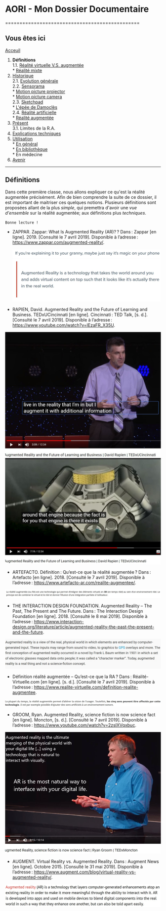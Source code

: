 # AORI - Mon Dossier Documentaire
===============================================

## Vous êtes ici  
[Acceuil](Introduction.md)

1. **Définitions**  
  1.1. [Réalité virtuelle V.S. augmentée](vs.md)    
         * [Réalité mixte](mixed.md)  
2. [Historique](Histoire.md)  
  2.1. [Evolution générale](evolution.md)  
  2.2. [Sensorama](sensorama.md)  
         * [Motion picture projector](premierei.md)   
         * [Motion picture camera](secondei.md)  
  2.3. [Sketchpad](logiciel.md)  
         * [L'épée de Damoclès](epee.md)  
  2.4. [Réalité artificielle](rearti.md)  
         * [Réalité augmentée](ra.md)  
3. [Présent](present.md)  
  3.1. Limites de la R.A.  
4. [Explications techniques](Fonctionnement.md)  
5. [Utilisation](utilisation.md)  
         * [En général](engeneral.md)  
         * [En bibliothèque](bibli.md)  
         * En médecine  
 6. [Avenir](Avenir.md)  

-----------------------------------------------
 
 **Définitions** 
 --------------------------------------------------------------------------------------------------------------------------------------
Dans cette première classe, nous allons expliquer ce qu'est la réalité augmentée précisément. Afin de bien comprendre la suite de ce dossier, il est important de maitriser ces quelques notions. Plusieurs définitions sont proposées allant de la plus *simple*, qui premettra d'avoir une *vue d'ensemble* sur la réalité augmentée; aux définitions plus *techniques*.  

 ````
 Bonne lecture !
 ````
* ZAPPAR. Zappar: What Is Augmented Reality (AR)? ? Dans : Zappar [en ligne]. 2019. [Consulté le 7 avril 2019]. Disponible à l’adresse : https://www.zappar.com/augmented-reality/.

  ![blague](/Images/defrire.JPG)
  ![Définition de base](/Images/def2.JPG)
  

*  RAPIEN, David. Augmented Reality and the Future of Learning and Business. TEDxUCincinnati [en ligne]. Cincinnati : TED Talk, [s. d.]. [Consulté le 7 avril 2019]. Disponible à l’adresse : https://www.youtube.com/watch?v=IEzaFR_X35U.  

![Définition de base 2](/Images/def5.JPG)  
![Définiton exemple](/Images/Def55.JPG)

* ARTEFACTO. Définition : Qu’est-ce que la réalité augmentée ? Dans : Artefacto [en ligne]. 2018. [Consulté le 7 avril 2019]. Disponible à l’adresse : https://www.artefacto-ar.com/realite-augmentee/.     

![Définition de base](/Images/def1.JPG)

 
 * THE INTERACTION DESIGN FOUNDATION. Augmented Reality – The Past, The Present and The Future. Dans : The Interaction Design Foundation [en ligne]. 2018. [Consulté le 8 mai 2019]. Disponible à l’adresse : https://www.interaction-design.org/literature/article/augmented-reality-the-past-the-present-and-the-future.  
 
 ![Définition plus technique](/Images/def3.JPG)
 
 
* Définition réalité augmentée – Qu’est-ce que la RA ? Dans : Réalité-Virtuelle.com [en ligne]. [s. d.]. [Consulté le 7 avril 2019]. Disponible à l’adresse : https://www.realite-virtuelle.com/definition-realite-augmentee.

![Définiton d'application](/Images/def4.JPG)

*  GROOM, Ryan. Augmented Reality, science fiction is now science fact [en ligne]. Moncton, [s. d.]. [Consulté le 7 avril 2019]. Disponible à l’adresse : https://www.youtube.com/watch?v=2zsIXVqxbuc.  

![Définition complète](/Images/def6.JPG)  

* AUGMENT. Virtual Reality vs. Augmented Reality. Dans : Augment News [en ligne]. Octobre 2015. [Consulté le 31 mai 2019]. Disponible à l’adresse : https://www.augment.com/blog/virtual-reality-vs-augmented-reality/.

![Définition 7](/Images/def7.JPG)
 
 
